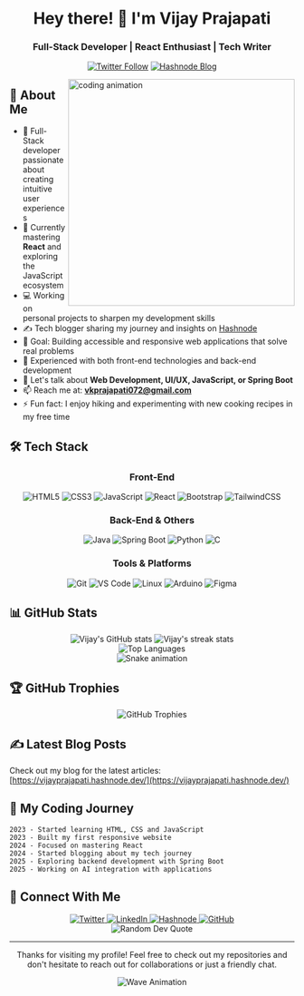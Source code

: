 <div align="center">
  
  # Hey there! 👋 I'm Vijay Prajapati
  ### Full-Stack Developer | React Enthusiast | Tech Writer

  [![Twitter Follow](https://img.shields.io/twitter/follow/vijayk_360?logo=twitter&style=for-the-badge)](https://twitter.com/vijayk_360)
  [![Hashnode Blog](https://img.shields.io/badge/Hashnode-Blog-2962FF?style=for-the-badge&logo=hashnode)](https://vijayprajapati.hashnode.dev/)

</div>

<img align="right" width="400" src="https://raw.githubusercontent.com/gist/MedRedha/fd8e2481bde2610c96b9aafde543879c/raw/88624e8d31c4295973dcb7c900dacf0edc0a6d99/coding.gif" alt="coding animation">

## 💫 About Me
- 🚀 Full-Stack developer passionate about creating intuitive user experiences
- 🌱 Currently mastering **React** and exploring the JavaScript ecosystem
- 💻 Working on personal projects to sharpen my development skills
- ✍️ Tech blogger sharing my journey and insights on [Hashnode](https://vijayprajapati.hashnode.dev/)
- 🎯 Goal: Building accessible and responsive web applications that solve real problems
- 🔧 Experienced with both front-end technologies and back-end development
- 💬 Let's talk about **Web Development, UI/UX, JavaScript, or Spring Boot**
- 📫 Reach me at: **vkprajapati072@gmail.com**
- ⚡ Fun fact: I enjoy hiking and experimenting with new cooking recipes in my free time

## 🛠️ Tech Stack
<div align="center">

  ### Front-End
  
  ![HTML5](https://img.shields.io/badge/HTML5-E34F26?style=for-the-badge&logo=html5&logoColor=white)
  ![CSS3](https://img.shields.io/badge/CSS3-1572B6?style=for-the-badge&logo=css3&logoColor=white)
  ![JavaScript](https://img.shields.io/badge/JavaScript-F7DF1E?style=for-the-badge&logo=javascript&logoColor=black)
  ![React](https://img.shields.io/badge/React-61DAFB?style=for-the-badge&logo=react&logoColor=black)
  ![Bootstrap](https://img.shields.io/badge/Bootstrap-7952B3?style=for-the-badge&logo=bootstrap&logoColor=white)
  ![TailwindCSS](https://img.shields.io/badge/Tailwind_CSS-38B2AC?style=for-the-badge&logo=tailwind-css&logoColor=white)
  
  ### Back-End & Others
  
  ![Java](https://img.shields.io/badge/Java-ED8B00?style=for-the-badge&logo=java&logoColor=white)
  ![Spring Boot](https://img.shields.io/badge/Spring_Boot-6DB33F?style=for-the-badge&logo=spring-boot&logoColor=white)
  ![Python](https://img.shields.io/badge/Python-3776AB?style=for-the-badge&logo=python&logoColor=white)
  ![C](https://img.shields.io/badge/C-00599C?style=for-the-badge&logo=c&logoColor=white)
  
  ### Tools & Platforms
  
  ![Git](https://img.shields.io/badge/Git-F05032?style=for-the-badge&logo=git&logoColor=white)
  ![VS Code](https://img.shields.io/badge/VS_Code-007ACC?style=for-the-badge&logo=visual-studio-code&logoColor=white)
  ![Linux](https://img.shields.io/badge/Linux-FCC624?style=for-the-badge&logo=linux&logoColor=black)
  ![Arduino](https://img.shields.io/badge/Arduino-00979D?style=for-the-badge&logo=arduino&logoColor=white)
  ![Figma](https://img.shields.io/badge/Figma-F24E1E?style=for-the-badge&logo=figma&logoColor=white)
</div>

## 📊 GitHub Stats

<div align="center">
  <img src="https://github-readme-stats.vercel.app/api?username=vijay-2005&show_icons=true&theme=tokyonight" alt="Vijay's GitHub stats" />
  <img src="https://github-readme-streak-stats.herokuapp.com/?user=vijay-2005&theme=tokyonight" alt="Vijay's streak stats" />
</div>

<div align="center">
  <img src="https://github-readme-stats.vercel.app/api/top-langs/?username=vijay-2005&layout=compact&theme=tokyonight" alt="Top Languages" />
</div>

<div align="center">
  <img src="https://camo.githubusercontent.com/14a646a2ab516c4af8961aa726117a10597be3f0e8d2711d716217fd544a2bd5/68747470733a2f2f70726f66696c652d726561646d652d67656e657261746f722e636f6d2f6173736574732f736e616b652e737667" alt="Snake animation" />
</div>

## 🏆 GitHub Trophies
<div align="center">
  <img src="https://github-profile-trophy.vercel.app/?username=vijay-2005&theme=nord&column=7" alt="GitHub Trophies" />
</div>



## ✍️ Latest Blog Posts
<!-- BLOG-POST-LIST:START -->
<!-- This section will be automatically updated with your latest blog posts using GitHub Actions -->
<!-- BLOG-POST-LIST:END -->

Check out my blog for the latest articles: [https://vijayprajapati.hashnode.dev/](https://vijayprajapati.hashnode.dev/)

## 📌 My Coding Journey
```
2023 - Started learning HTML, CSS and JavaScript
2023 - Built my first responsive website
2024 - Focused on mastering React
2024 - Started blogging about my tech journey
2025 - Exploring backend development with Spring Boot
2025 - Working on AI integration with applications
```

## 🤝 Connect With Me
<div align="center">
  <a href="https://twitter.com/vijayk_360">
    <img src="https://img.shields.io/badge/Twitter-1DA1F2?style=for-the-badge&logo=twitter&logoColor=white" alt="Twitter" />
  </a>
  <a href="https://linkedin.com/in/vijay-prajapati-2a327a255">
    <img src="https://img.shields.io/badge/LinkedIn-0077B5?style=for-the-badge&logo=linkedin&logoColor=white" alt="LinkedIn" />
  </a>
  <a href="https://vijayprajapati.hashnode.dev/">
    <img src="https://img.shields.io/badge/Hashnode-2962FF?style=for-the-badge&logo=hashnode&logoColor=white" alt="Hashnode" />
  </a>
  <a href="https://github.com/vijay-2005">
    <img src="https://img.shields.io/badge/GitHub-100000?style=for-the-badge&logo=github&logoColor=white" alt="GitHub" />
  </a>
</div>

<div align="center">
  <img src="https://quotes-github-readme.vercel.app/api?type=horizontal&theme=tokyonight" alt="Random Dev Quote" />
</div>

---

<div align="center">
  <p>Thanks for visiting my profile! Feel free to check out my repositories and don't hesitate to reach out for collaborations or just a friendly chat.</p>
  
  ![Wave Animation](https://raw.githubusercontent.com/TheDudeThatCode/TheDudeThatCode/master/Assets/Wave.gif)
</div>
